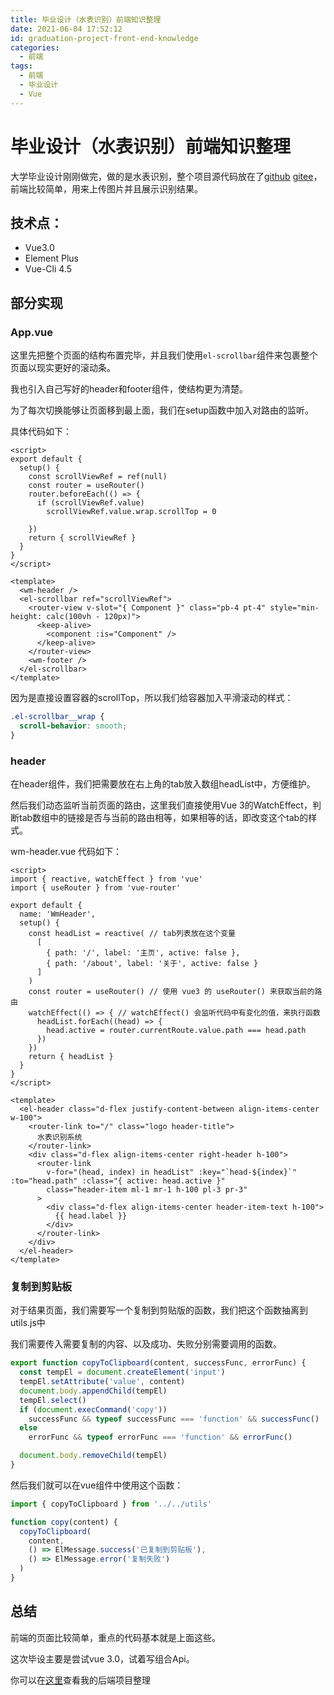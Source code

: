 ```yaml
---
title: 毕业设计（水表识别）前端知识整理
date: 2021-06-04 17:52:12
id: graduation-project-front-end-knowledge
categories:
  - 前端
tags:
  - 前端
  - 毕业设计
  - Vue
---
```


# 毕业设计（水表识别）前端知识整理

大学毕业设计刚刚做完，做的是水表识别，整个项目源代码放在了[github](https://github.com/wiidede/water-meter-frontend) [gitee](https://gitee.com/wiidede/water-meter-frontend)，前端比较简单，用来上传图片并且展示识别结果。

## 技术点：

- Vue3.0
- Element Plus
- Vue-Cli 4.5

## 部分实现

### App.vue

这里先把整个页面的结构布置完毕，并且我们使用`el-scrollbar`组件来包裹整个页面以现实更好的滚动条。

我也引入自己写好的header和footer组件，使结构更为清楚。

为了每次切换能够让页面移到最上面，我们在setup函数中加入对路由的监听。

具体代码如下：

``` vue
<script>
export default {
  setup() {
    const scrollViewRef = ref(null)
    const router = useRouter()
    router.beforeEach(() => {
      if (scrollViewRef.value)
        scrollViewRef.value.wrap.scrollTop = 0

    })
    return { scrollViewRef }
  }
}
</script>

<template>
  <wm-header />
  <el-scrollbar ref="scrollViewRef">
    <router-view v-slot="{ Component }" class="pb-4 pt-4" style="min-height: calc(100vh - 120px)">
      <keep-alive>
        <component :is="Component" />
      </keep-alive>
    </router-view>
    <wm-footer />
  </el-scrollbar>
</template>
```

因为是直接设置容器的scrollTop，所以我们给容器加入平滑滚动的样式：

```scss
.el-scrollbar__wrap {
  scroll-behavior: smooth;
}
```

### header

在header组件，我们把需要放在右上角的tab放入数组headList中，方便维护。

然后我们动态监听当前页面的路由，这里我们直接使用Vue 3的WatchEffect，判断tab数组中的链接是否与当前的路由相等，如果相等的话，即改变这个tab的样式。

wm-header.vue 代码如下：

``` vue
<script>
import { reactive, watchEffect } from 'vue'
import { useRouter } from 'vue-router'

export default {
  name: 'WmHeader',
  setup() {
    const headList = reactive( // tab列表放在这个变量
      [
        { path: '/', label: '主页', active: false },
        { path: '/about', label: '关于', active: false }
      ]
    )
    const router = useRouter() // 使用 vue3 的 useRouter() 来获取当前的路由
    watchEffect(() => { // watchEffect() 会监听代码中有变化的值，来执行函数
      headList.forEach((head) => {
        head.active = router.currentRoute.value.path === head.path
      })
    })
    return { headList }
  }
}
</script>

<template>
  <el-header class="d-flex justify-content-between align-items-center w-100">
    <router-link to="/" class="logo header-title">
      水表识别系统
    </router-link>
    <div class="d-flex align-items-center right-header h-100">
      <router-link
        v-for="(head, index) in headList" :key="`head-${index}`" :to="head.path" :class="{ active: head.active }"
        class="header-item ml-1 mr-1 h-100 pl-3 pr-3"
      >
        <div class="d-flex align-items-center header-item-text h-100">
          {{ head.label }}
        </div>
      </router-link>
    </div>
  </el-header>
</template>
```

### 复制到剪贴板

对于结果页面，我们需要写一个复制到剪贴版的函数，我们把这个函数抽离到utils.js中

我们需要传入需要复制的内容、以及成功、失败分别需要调用的函数。

```js
export function copyToClipboard(content, successFunc, errorFunc) {
  const tempEl = document.createElement('input')
  tempEl.setAttribute('value', content)
  document.body.appendChild(tempEl)
  tempEl.select()
  if (document.execCommand('copy'))
    successFunc && typeof successFunc === 'function' && successFunc()
  else
    errorFunc && typeof errorFunc === 'function' && errorFunc()

  document.body.removeChild(tempEl)
}
```

然后我们就可以在vue组件中使用这个函数：

```js
import { copyToClipboard } from '../../utils'

function copy(content) {
  copyToClipboard(
    content,
    () => ElMessage.success('已复制到剪贴板'),
    () => ElMessage.error('复制失败')
  )
}
```

## 总结

前端的页面比较简单，重点的代码基本就是上面这些。

这次毕设主要是尝试vue 3.0，试着写组合Api。

你可以在[这里](/graduation-project-back-end-knowledge/)查看我的后端项目整理
